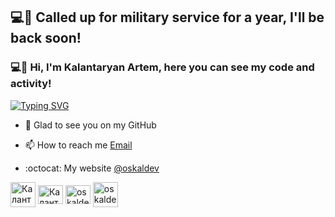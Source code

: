  

## 💻👋 Сalled up for military service for a year, I'll be back soon!
### 💻👋 Hi, I'm Kalantaryan Artem, here you can see my code and activity!
 [![Typing SVG](https://readme-typing-svg.herokuapp.com?color=%2336BCF7&lines=frontend+developer)](https://git.io/typing-svg)
- 💬 Glad to see you on my GitHub 

- 📫 How to reach me [Email](mailto:artem-kalantaryan@mail.ru)

- :octocat: My website [@oskaldev](https://oskaldev.github.io/)

<p align="left">
	<a href="https://leetcode.com/oskaldev/" target="blank"><img align="center" src="https://img.icons8.com/?size=80&id=wDGo581Ea5Nf&format=png" alt="Калантарян Артём" height="40" width="40"/></a>
	<a href="https://vk.com/oskaldev" target="blank"><img align="center" src="https://raw.githubusercontent.com/rahuldkjain/github-profile-readme-generator/master/src/images/icons/Social/vk.svg" alt="Калантарян Артём" height="30" width="40" /></a>
	<a href="https://t.me/klartem" target="blank"><img align="center" src="https://www.svgrepo.com/download/343522/telegram-communication-chat-interaction-network-connection.svg" alt="oskaldev" height="30" width="40" /></a>
	<a href="https://www.linkedin.com/in/oskaldev/" target="blank"><img align="center" src="https://img.icons8.com/?size=1x&id=xuvGCOXi8Wyg&format=png" alt="oskaldev" height="40" width="40" /></a>
</p>


